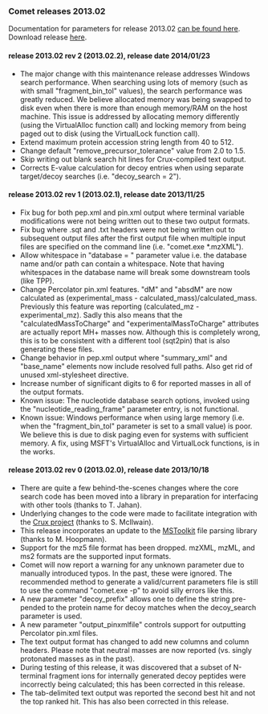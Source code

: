 ### Comet releases 2013.02

Documentation for parameters for release 2013.02 [can be found
here](http://comet-ms.sourceforge.net/parameters/parameters_201302/).
Download release [here](https://sourceforge.net/projects/comet-ms/files/).

#### release 2013.02 rev 2 (2013.02.2), release date 2014/01/23
- The major change with this maintenance release addresses Windows search
performance. When searching using lots of memory (such as with small
"fragment_bin_tol" values), the search performance was greatly reduced. We
believe allocated memory was being swapped to disk even when there is more than
enough memory/RAM on the host machine. This issue is addressed by allocating
memory differently (using the VirtualAlloc function call) and locking memory
from being paged out to disk (using the VirtualLock function call).
- Extend maximum protein accession string length from 40 to 512.
- Change default "remove_precursor_tolerance" value from 2.0 to 1.5.
- Skip writing out blank search hit lines for Crux-compiled text output.
- Corrects E-value calculation for decoy entries when using separate
target/decoy searches (i.e. "decoy_search = 2").

#### release 2013.02 rev 1 (2013.02.1), release date 2013/11/25
- Fix bug for both pep.xml and pin.xml output where terminal variable
modifications were not being written out to these two output formats.
- Fix bug where .sqt and .txt headers were not being written out to subsequent
output files after the first output file when multiple input files are
specified on the command line (i.e. "comet.exe *.mzXML").
- Allow whitespace in "database = " parameter value i.e. the database name
and/or path can contain a whitespace. Note that having whitespaces in the
database name will break some downstream tools (like TPP).
- Change Percolator pin.xml features. "dM" and "absdM" are now calculated as
(experimental_mass - calculated_mass)/calculated_mass. Previously this feature
was reporting (calculated_mz - experimental_mz). Sadly this also means that the
"calculatedMassToCharge" and "experimentalMassToCharge" attributes are actually
report MH+ masses now. Although this is completely wrong, this is to be
consistent with a different tool (sqt2pin) that is also generating these files.
- Change behavior in pep.xml output where "summary_xml" and "base_name"
elements now include resolved full paths. Also get rid of unused xml-stylesheet
directive.
- Increase number of significant digits to 6 for reported masses in all of the
output formats.
- Known issue: The nucleotide database search options, invoked using the
"nucleotide_reading_frame" parameter entry, is not functional.
- Known issue: Windows performance when using large memory (i.e. when the
"fragment_bin_tol" parameter is set to a small value) is poor. We believe this
is due to disk paging even for systems with sufficient memory. A fix, using
MSFT's VirtualAlloc and VirtualLock functions, is in the works.

#### release 2013.02 rev 0 (2013.02.0), release date 2013/10/18
- There are quite a few behind-the-scenes changes where the core search code
has been moved into a library in preparation for interfacing with other tools
(thanks to T. Jahan).
- Underlying changes to the code were made to facilitate integration with the
[Crux project](http://crux.ms) (thanks to S. McIlwain).
- This release incorporates an update to the
[MSToolkit](https://github.com/mhoopmann/mstoolkit)
file parsing library (thanks to M. Hoopmann).
- Support for the mz5 file format has been dropped. mzXML, mzML, and ms2
formats are the supported input formats.
- Comet will now report a warning for any unknown parameter due to manually
introduced typos. In the past, these were ignored. The recommended method to
generate a valid/current parameters file is still to use the command "comet.exe
-p" to avoid silly errors like this.
- A new parameter "decoy_prefix" allows one to define the string pre-pended to
the protein name for decoy matches when the decoy_search parameter is used.
- A new parameter "output_pinxmlfile" controls support for outputting
Percolator pin.xml files.
- The text output format has changed to add new columns and column headers.
Please note that neutral masses are now reported (vs. singly protonated masses
as in the past).
- During testing of this release, it was discovered that a subset of N-terminal
fragment ions for internally generated decoy peptides were incorrectly being
calculated; this has been corrected in this release.
- The tab-delimited text output was reported the second best hit and not the
top ranked hit. This has also been corrected in this release.
